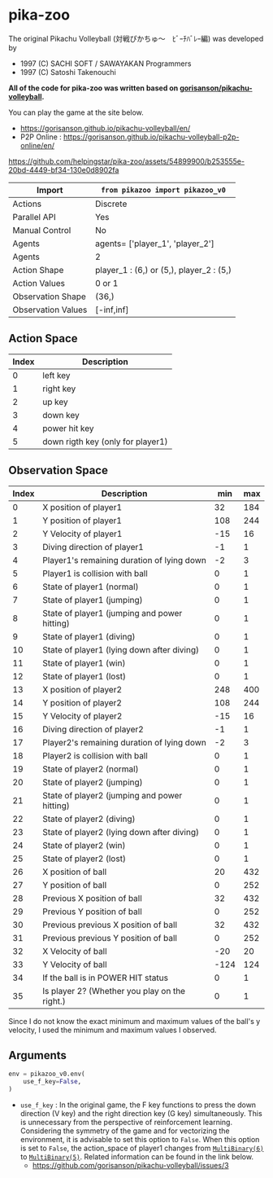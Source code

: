 # pika-zoo

The original Pikachu Volleyball (対戦ぴかちゅ～　ﾋﾞｰﾁﾊﾞﾚｰ編) was developed by

* 1997 (C) SACHI SOFT / SAWAYAKAN Programmers
* 1997 (C) Satoshi Takenouchi

**All of the code for pika-zoo was written based on [gorisanson/pikachu-volleyball](https://github.com/gorisanson/pikachu-volleyball).**

You can play the game at the site below.

* https://gorisanson.github.io/pikachu-volleyball/en/
* P2P Online : https://gorisanson.github.io/pikachu-volleyball-p2p-online/en/

https://github.com/helpingstar/pika-zoo/assets/54899900/b253555e-20bd-4449-bf34-130e0d8902fa

| Import             | `from pikazoo import pikazoo_v0`         |
|--------------------|------------------------------------------|
| Actions            | Discrete                                 |
| Parallel API       | Yes                                      |
| Manual Control     | No                                       |
| Agents             | agents= ['player_1', 'player_2']         |
| Agents             | 2                                        |
| Action Shape       | player_1 : (6,) or (5,), player_2 : (5,) |
| Action Values      | 0 or 1                                   |
| Observation Shape  | (36,)                                    |
| Observation Values | [-inf,inf]                               |

## Action Space

| Index | Description                         |
|-------|-------------------------------------|
| 0     | left key                            |
| 1     | right key                           |
| 2     | up key                              |
| 3     | down key                            |
| 4     | power hit key                       |
| 5     | down rigth key (only for player1)   |

## Observation Space

| Index | Description                                  | min  | max  |
|-------|----------------------------------------------|------|------|
| 0     | X position of player1                        | 32   | 184  |
| 1     | Y position of player1                        | 108  | 244  |
| 2     | Y Velocity of player1                        | -15  | 16   |
| 3     | Diving direction of player1                  | -1   | 1    |
| 4     | Player1's remaining duration of lying down   | -2   | 3    |
| 5     | Player1 is collision with ball               | 0    | 1    |
| 6     | State of player1 (normal)                    | 0    | 1    |
| 7     | State of player1 (jumping)                   | 0    | 1    |
| 8     | State of player1 (jumping and power hitting) | 0    | 1    |
| 9     | State of player1 (diving)                    | 0    | 1    |
| 10    | State of player1 (lying down after diving)   | 0    | 1    |
| 11    | State of player1 (win)                       | 0    | 1    |
| 12    | State of player1 (lost)                      | 0    | 1    |
| 13    | X position of player2                        | 248  | 400  |
| 14    | Y position of player2                        | 108  | 244  |
| 15    | Y Velocity of player2                        | -15  | 16   |
| 16    | Diving direction of player2                  | -1   | 1    |
| 17    | Player2's remaining duration of lying down   | -2   | 3    |
| 18    | Player2 is collision with ball               | 0    | 1    |
| 19    | State of player2 (normal)                    | 0    | 1    |
| 20    | State of player2 (jumping)                   | 0    | 1    |
| 21    | State of player2 (jumping and power hitting) | 0    | 1    |
| 22    | State of player2 (diving)                    | 0    | 1    |
| 23    | State of player2 (lying down after diving)   | 0    | 1    |
| 24    | State of player2 (win)                       | 0    | 1    |
| 25    | State of player2 (lost)                      | 0    | 1    |
| 26    | X position of ball                           | 20   | 432  |
| 27    | Y position of ball                           | 0    | 252  |
| 28    | Previous X position of ball                  | 32   | 432  |
| 29    | Previous Y position of ball                  | 0    | 252  |
| 30    | Previous previous X position of ball         | 32   | 432  |
| 31    | Previous previous Y position of ball         | 0    | 252  |
| 32    | X Velocity of ball                           | -20  | 20   |
| 33    | Y Velocity of ball                           | -124 | 124  |
| 34    | If the ball is in   POWER HIT status         | 0    | 1    |
| 35    | Is player 2? (Whether you play on the right.)| 0    | 1    |

Since I do not know the exact minimum and maximum values of the ball's y velocity, I used the minimum and maximum values I observed.

## Arguments

```python
env = pikazoo_v0.env(
    use_f_key=False,
)
```

* `use_f_key` : In the original game, the F key functions to press the down direction (V key) and the right direction key (G key) simultaneously. This is unnecessary from the perspective of reinforcement learning. Considering the symmetry of the game and for vectorizing the environment, it is advisable to set this option to `False`. When this option is set to `False`, the action_space of player1 changes from [`MultiBinary(6)`](https://gymnasium.farama.org/api/spaces/fundamental/#multibinary) to [`MultiBinary(5)`](https://gymnasium.farama.org/api/spaces/fundamental/#multibinary). Related information can be found in the link below.
  * https://github.com/gorisanson/pikachu-volleyball/issues/3

<!-- TODO: Install, Sample Code -->
